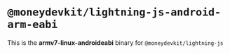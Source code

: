 # `@moneydevkit/lightning-js-android-arm-eabi`

This is the **armv7-linux-androideabi** binary for `@moneydevkit/lightning-js`
